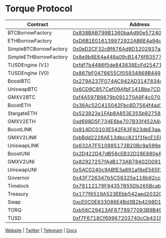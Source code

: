 # Torque Protocol

| Contract       | Address       |
| -------------  | ------------- |
| BTCBorrowFactory      | [0x838BAB799B1360baAd90e572405650B9a1BFF57A](https://arbiscan.io/address/0x838BAB799B1360baAd90e572405650B9a1BFF57A) |
| ETHBorrowFactory      | [0xD6B1E016139972922AB6E4a94c065d5eCD8B18B1](https://arbiscan.io/address/0xD6B1E016139972922AB6E4a94c065d5eCD8B18B1) |
| SimpleBTCBorrowFactory      | [0x0eD2CF32cBf676Ad8D1202937aEE40FB3397d7bd](https://arbiscan.io/address/0x0eD2CF32cBf676Ad8D1202937aEE40FB3397d7bd) |
| SimpleETHBorrowFactory      | [0x8e9b8E64a448a09cB1476f835771E6A064e780b3](https://arbiscan.io/address/0x8e9b8E64a448a09cB1476f835771E6A064e780b3) |
| TUSDEngine (V1)     | [0xfdf7b4486f5de843838EcFd254711E06aF1f0641](https://arbiscan.io/address/0xfdf7b4486f5de843838EcFd254711E06aF1f0641) |
| TUSDEngine (V0)     | [0x867bF0476655Cf05934869B449a0be0ED534eA60](https://arbiscan.io/address/0x867bF0476655Cf05934869B449a0be0ED534eA60) |
| BoostBTC      | [0x279A237F074AC942AD3147834a3b8431b9a759dE](https://arbiscan.io/address/0x279A237F074AC942AD3147834a3b8431b9a759dE) |
| UniswapBTC      | [0x6CD8C857Cef09AfbF141Bbe7CD7df107B97A9c4b](https://arbiscan.io/address/0x6CD8C857Cef09AfbF141Bbe7CD7df107B97A9c4b) |
| GMXV2BTC      | [0xf4A597B9879b091270A9F4c07022ee7857A56A70](https://arbiscan.io/address/0xf4A597B9879b091270A9F4c07022ee7857A56A70) |
| BoostETH      | [0x36Ac52C415042Fbc6D7564f4ad1410094f214f92](https://arbiscan.io/address/0x36Ac52C415042Fbc6D7564f4ad1410094f214f92) |
| StargateETH      | [0x523823e1FAb8A853E355b927589d75f000dbA7a9](https://arbiscan.io/address/0x523823e1FAb8A853E355b927589d75f000dbA7a9) |
| GMXV2ETH      | [0xd698D5F734E6be707B33f452A840BA56159A81aD](https://arbiscan.io/address/0xd698D5F734E6be707B33f452A840BA56159A81aD) |
| BoostLINK      | [0x914DC0103E542FA3F823dbE3aaA67926d84B5178](https://arbiscan.io/address/0x914DC0103E542FA3F823dbE3aaA67926d84B5178D) |
| GMXV2LINK     | [0xbBdd2226AE13dbcc821f1fecE1E8aaF1587a9c99](https://arbiscan.io/address/0xbBdd2226AE13dbcc821f1fecE1E8aaF1587a9c99) |
| UniswapLINK      | [0x632A7F510985173B20Bc9a599e51853D163bAE18](https://arbiscan.io/address/0x632A7F510985173B20Bc9a599e51853D163bAE18) |
| BoostUNI      | [0x2D422D47dB58cEB32D28E880e87fF673bb086544](https://arbiscan.io/address/0x2D422D47dB58cEB32D28E880e87fF673bb086544) |
| GMXV2UNI      | [0x82927257fAdB173AB78402D091c1080aA89fF6E4](https://arbiscan.io/address/0x82927257fAdB173AB78402D091c1080aA89fF6E4) |
| UniswapUNI      | [0x5AC0240c9ABfE3a891af8eE565f1FDE2A7706981](https://arbiscan.io/address/0x5AC0240c9ABfE3a891af8eE565f1FDE2A7706981) |
| Governor      | [0x43F726347b5C56325e116b92cc846C3cF50F16c7](https://arbiscan.io/address/0x43F726347b5C56325e116b92cc846C3cF50F16c7) |
| Timelock     | [0x78112179F84357B55Db265Bcabb8c9c6f1CcB850](https://arbiscan.io/address/0x78112179F84357B55Db265Bcabb8c9c6f1CcB850) |
| Treasury         | [0x177f6519A523EEbb542aed20320EFF9401bC47d0](https://arbiscan.io/address/0x177f6519A523EEbb542aed20320EFF9401bC47d0) |
| Swap     | [0xcE0C0E633086E4Bd3B2b4298D16b504490534411](https://arbiscan.io/address/0xcE0C0E633086E4Bd3B2b4298D16b504490534411) |
| TORQ         | [0xb56C29413AF8778977093B9B4947efEeA7136C36](https://arbiscan.io/token/0xb56c29413af8778977093b9b4947efeea7136c36) |
| TUSD     | [0xf7F6718Cf69967203740cCb431F6bDBff1E0FB68](https://arbiscan.io/token/0xf7f6718cf69967203740ccb431f6bdbff1e0fb68) |

[Website](https://torque.fi) | [Twitter](https://twitter.com/torquefi) | [Telegram](https://t.me/torquefi) | [Docs](https://docs.torque.fi)